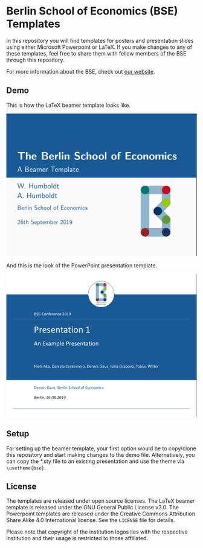Berlin School of Economics (BSE) Templates
==========================================

In this repository you will find templates for posters and presentation slides using either Microsoft Powerpoint or LaTeX. If you make changes to any of these templates, feel free to share them with fellow members of the BSE through this repository.

For more information about the BSE, check out [our website](https://berlin-econ.de).

## Demo

This is how the LaTeX beamer template looks like.

![](presentation/images/BSE_Latex_Title.png)

And this is the look of the PowerPoint presentation template.

![](presentation/images/BSE_PP_Title.png)

## Setup

For setting up the beamer template, your first option would be to copy/clone this repository and start making changes to the demo file. Alternatively, you can copy the \*.sty file to an existing presentation and use the theme via `\usetheme{bse}`.


## License

The templates are released under open source licenses. The LaTeX beamer template is released under the GNU General Public License v3.0. The Powerpoint templates are released under the Creative Commons Attribution Share Alike 4.0 International license. See the `LICENSE` file for details.

Please note that copyright of the institution logos lies with the respective institution and their usage is restricted to those affiliated. 

